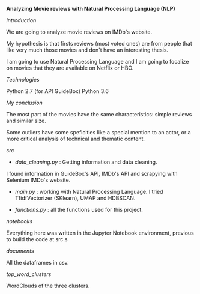 **Analyzing Movie reviews with Natural Processing Language (NLP)**


*Introduction*

We are going to analyze movie reviews on IMDb's website. 

My hypothesis is that firsts reviews (most voted ones) are from people that like very much those movies and don't have an interesting thesis.

I am going to use Natural Processing Language and I am going to focalize on movies that they are available on Netflix or HBO.

*Technologies*

Python 2.7 (for API GuideBox)
Python 3.6


*My conclusion*

The most part of the movies have the same characteristics: simple reviews and similar size.

Some outliers have some speficities like a special mention to an actor, or a more critical analysis of technical and thematic content.

*src*

- *data_cleaning.py* : Getting information and data cleaning.

I found information in GuideBox's API, IMDb's API and scrapying with Selenium IMDb's website.

- *main.py* : working with Natural Processing Language. I tried TfidfVectorizer (SKlearn), UMAP and HDBSCAN.

- *functions.py* : all the functions used for this project.

*notebooks*

Everything here was written in the Jupyter Notebook environment, previous to build the code at src.s

*documents*

All the dataframes in csv.

*top_word_clusters*

WordClouds of the three clusters.






